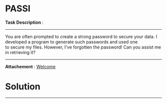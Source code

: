 # PASSI

**Task Description** : 
____________________________________________________________________________________________________________

You are often prompted to create a strong password to secure your data. I developed a program to generate such passwords and used one  
to secure my files. However, I've forgotten the password! Can you assist me in retrieving it?
____________________________________________________________________________________________________________

**Attachement** : [Welcome](WELCOME) 

# Solution 
____________________________________________________________________________________________________________
